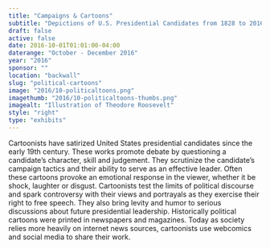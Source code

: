 ```yaml
---
title: "Campaigns & Cartoons"
subtitle: "Depictions of U.S. Presidential Candidates from 1828 to 2016"
draft: false
active: false
date: 2016-10-01T01:01:00-04:00
daterange: "October - December 2016"
year: "2016"
sponsor: ""
location: "backwall"
slug: "political-cartoons"
image: "2016/10-politicaltoons.png"
imagethumb: "2016/10-politicaltoons-thumbs.png"
imagealt: "Illustration of Theodore Roosevelt"
style: "right"
type: "exhibits"
---
```


Cartoonists have satirized United States presidential candidates since the early 19th century. These works promote debate by questioning a candidate’s character, skill and judgement.  They scrutinize the candidate’s campaign tactics and their ability to serve as an effective leader. Often these cartoons provoke an emotional response in the viewer, whether it be shock, laughter or disgust.  Cartoonists test the limits of political discourse and spark controversy with their views and portrayals as they exercise their right to free speech. They also bring levity and humor to serious discussions about future presidential leadership. Historically political cartoons were printed in newspapers and magazines. Today as society relies more heavily on internet news sources, cartoonists use webcomics and social media to share their work. 

<!--

Active:
    Yes (will appear on Exhibit's homepage)
    No (will not appear on Exhibit's homepage, but will appear in archives)

Gallery locations: 
    Burns Library (burns)
    Theology and Ministry Library (tml)
    O'Neill Level One (lvl1)
    O'Neill Level Three (lvl3)
    O'Neill Reading Room (reading)
    O'Neill Reading Room Back Wall (backwall)
    O'Neill Lobby (lobby)
    History Dept, Stokes Hall (stokes)
    Bapst Exhibits (bapsts)
    Archived Bapst Exhibits (bapstsarchive)
  
Need spaces for:

  Virtual Exhibits (virtual)
  Tip O'Neill (tiponeill)

Style:
    Poster on left, text on right (default)
    Poster on right, text on left (right)
    Poster large, centered above text (middle_top)
    Poster large, centered below text (middle_down)

Add'l images
    <img src="/theme/img/exhibits/XXXX/201X/00-XXXX.png" alt="words" class="float_left">
    <img src="/theme/img/exhibits/XXXX/201X/00-XXXX.png" alt="words" class="float_right">
    <img src="/theme/img/exhibits/XXXX/201X/00-XXXX.png" alt="words" class="center">

-->

